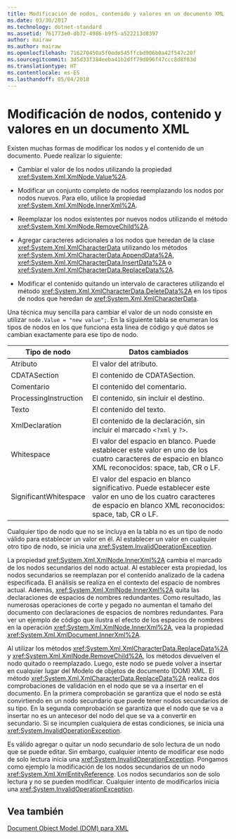 ```yaml
---
title: Modificación de nodos, contenido y valores en un documento XML
ms.date: 03/30/2017
ms.technology: dotnet-standard
ms.assetid: 761773e0-db72-4986-b9f5-a522213d8397
author: mairaw
ms.author: mairaw
ms.openlocfilehash: 716270450a5f0ede545ffcbd906b0a42f547c20f
ms.sourcegitcommit: 3d5d33f384eeba41b2dff79d096f47ccc8d8f03d
ms.translationtype: HT
ms.contentlocale: es-ES
ms.lasthandoff: 05/04/2018
---
```

# <a name="modifying-nodes-content-and-values-in-an-xml-document"></a>Modificación de nodos, contenido y valores en un documento XML
Existen muchas formas de modificar los nodos y el contenido de un documento. Puede realizar lo siguiente:  
  
-   Cambiar el valor de los nodos utilizando la propiedad <xref:System.Xml.XmlNode.Value%2A>.  
  
-   Modificar un conjunto completo de nodos reemplazando los nodos por nodos nuevos. Para ello, utilice la propiedad <xref:System.Xml.XmlNode.InnerXml%2A>.  
  
-   Reemplazar los nodos existentes por nuevos nodos utilizando el método <xref:System.Xml.XmlNode.RemoveChild%2A>.  
  
-   Agregar caracteres adicionales a los nodos que heredan de la clase <xref:System.Xml.XmlCharacterData> utilizando los métodos <xref:System.Xml.XmlCharacterData.AppendData%2A>, <xref:System.Xml.XmlCharacterData.InsertData%2A> o <xref:System.Xml.XmlCharacterData.ReplaceData%2A>.  
  
-   Modificar el contenido quitando un intervalo de caracteres utilizando el método <xref:System.Xml.XmlCharacterData.DeleteData%2A> en los tipos de nodos que heredan de <xref:System.Xml.XmlCharacterData>.  
  
 Una técnica muy sencilla para cambiar el valor de un nodo consiste en utilizar `node.Value = "new value";`. En la siguiente tabla se enumeran los tipos de nodos en los que funciona esta línea de código y qué datos se cambian exactamente para ese tipo de nodo.  
  
|Tipo de nodo|Datos cambiados|  
|---------------|------------------|  
|Atributo|El valor del atributo.|  
|CDATASection|El contenido de CDATASection.|  
|Comentario|El contenido del comentario.|  
|ProcessingInstruction|El contenido, sin incluir el destino.|  
|Texto|El contenido del texto.|  
|XmlDeclaration|El contenido de la declaración, sin incluir el marcado `<?xml` y `?>`.|  
|Whitespace|El valor del espacio en blanco. Puede establecer este valor en uno de los cuatro caracteres de espacio en blanco XML reconocidos: space, tab, CR o LF.|  
|SignificantWhitespace|El valor del espacio en blanco significativo. Puede establecer este valor en uno de los cuatro caracteres de espacio en blanco XML reconocidos: space, tab, CR o LF.|  
  
 Cualquier tipo de nodo que no se incluya en la tabla no es un tipo de nodo válido para establecer un valor en él. Al establecer un valor en cualquier otro tipo de nodo, se inicia una <xref:System.InvalidOperationException>.  
  
 La propiedad <xref:System.Xml.XmlNode.InnerXml%2A> cambia el marcado de los nodos secundarios del nodo actual. Al establecer esta propiedad, los nodos secundarios se reemplazan por el contenido analizado de la cadena especificada. El análisis se realiza en el contexto del espacio de nombres actual. Además, <xref:System.Xml.XmlNode.InnerXml%2A> quita las declaraciones de espacios de nombres redundantes. Como resultado, las numerosas operaciones de corte y pegado no aumentan el tamaño del documento con declaraciones de espacios de nombres redundantes. Para ver un ejemplo de código que ilustra el efecto de los espacios de nombres en la operación <xref:System.Xml.XmlNode.InnerXml%2A>, vea la propiedad <xref:System.Xml.XmlDocument.InnerXml%2A>.  
  
 Al utilizar los métodos <xref:System.Xml.XmlCharacterData.ReplaceData%2A> y <xref:System.Xml.XmlNode.RemoveChild%2A>, los métodos devuelven el nodo quitado o reemplazado. Luego, este nodo se puede volver a insertar en cualquier lugar del Modelo de objetos de documento (DOM) XML. El método <xref:System.Xml.XmlCharacterData.ReplaceData%2A> realiza dos comprobaciones de validación en el nodo que se va a insertar en el documento. En la primera comprobación se garantiza que el nodo se está convirtiendo en un nodo secundario que puede tener nodos secundarios de su tipo. En la segunda comprobación se garantiza que el nodo que se va a insertar no es un antecesor del nodo del que se va a convertir en secundario. Si se incumplen cualquiera de estas condiciones, se inicia una <xref:System.InvalidOperationException>.  
  
 Es válido agregar o quitar un nodo secundario de solo lectura de un nodo que se puede editar. Sin embargo, cualquier intento de modificar ese nodo de solo lectura inicia una <xref:System.InvalidOperationException>. Pongamos como ejemplo la modificación de los nodos secundarios de un nodo <xref:System.Xml.XmlEntityReference>. Los nodos secundarios son de solo lectura y no se pueden modificar. Cualquier intento de modificarlos inicia una <xref:System.InvalidOperationException>.  
  
## <a name="see-also"></a>Vea también  
 [Document Object Model (DOM) para XML](../../../../docs/standard/data/xml/xml-document-object-model-dom.md)
